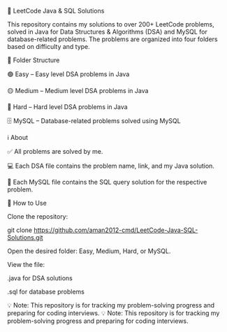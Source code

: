 📘 LeetCode Java & SQL Solutions

This repository contains my solutions to over 200+ LeetCode problems, solved in Java for Data Structures & Algorithms (DSA) and MySQL for database-related problems.
The problems are organized into four folders based on difficulty and type.

📂 Folder Structure

🟢 Easy – Easy level DSA problems in Java

🟡 Medium – Medium level DSA problems in Java

🔴 Hard – Hard level DSA problems in Java

🗄️ MySQL – Database-related problems solved using MySQL

ℹ️ About

✅ All problems are solved by me.

💻 Each DSA file contains the problem name, link, and my Java solution.

📄 Each MySQL file contains the SQL query solution for the respective problem.

🚀 How to Use

Clone the repository:

git clone https://github.com/aman2012-cmd/LeetCode-Java-SQL-Solutions.git


Open the desired folder: Easy, Medium, Hard, or MySQL.

View the file:

.java for DSA solutions

.sql for database problems

💡 Note: This repository is for tracking my problem-solving progress and preparing for coding interviews.
💡 Note: This repository is for tracking my problem-solving progress and preparing for coding interviews.
